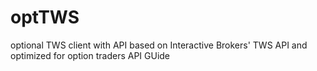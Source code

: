 # optTWS
optional TWS client with API based on Interactive Brokers' TWS API and optimized for option traders
API GUide
